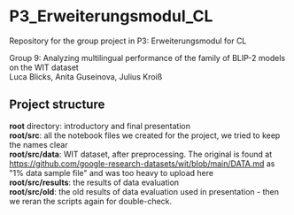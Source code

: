 # P3_Erweiterungsmodul_CL
Repository for the group project in P3: Erweiterungsmodul for CL

Group 9: Analyzing multilingual performance of the family of BLIP-2 models on the WIT dataset \
Luca Blicks, Anita Guseinova, Julius Kroiß

## Project structure
**root** directory: introductory and final presentation \
**root/src**: all the notebook files we created for the project, we tried to keep the names clear \
**root/src/data**: WIT dataset, after preprocessing. The original is found at https://github.com/google-research-datasets/wit/blob/main/DATA.md as "1% data sample file" and was too heavy to upload here \
**root/src/results**: the results of data evaluation \
**root/src/old**: the old results of data evaluation used in presentation - then we reran the scripts again for double-check.
